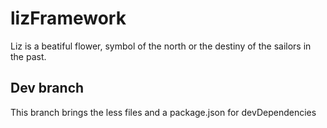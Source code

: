 # lizFramework

Liz is a beatiful flower, symbol of the north or the destiny of the sailors in the past.

## Dev branch

This branch brings the less files and a package.json for devDependencies



